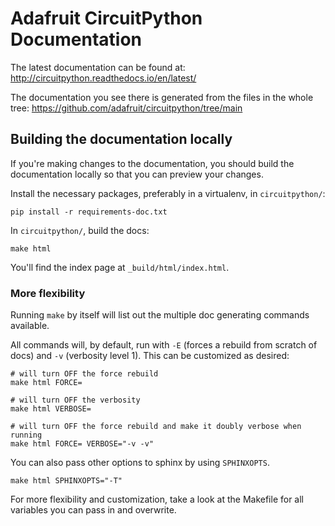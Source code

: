 Adafruit CircuitPython Documentation
=========================

The latest documentation can be found at:
http://circuitpython.readthedocs.io/en/latest/

The documentation you see there is generated from the files in the whole tree:
https://github.com/adafruit/circuitpython/tree/main

Building the documentation locally
----------------------------------

If you're making changes to the documentation, you should build the
documentation locally so that you can preview your changes.

Install the necessary packages, preferably in a virtualenv, in `circuitpython/`:

    pip install -r requirements-doc.txt

In `circuitpython/`, build the docs:

    make html

You'll find the index page at `_build/html/index.html`.

### More flexibility

Running `make` by itself will list out the multiple doc generating commands available.

All commands will, by default, run with `-E` (forces a rebuild from scratch of docs) and `-v` (verbosity level 1).  This can be customized as desired:

    # will turn OFF the force rebuild
    make html FORCE=

    # will turn OFF the verbosity
    make html VERBOSE=

    # will turn OFF the force rebuild and make it doubly verbose when running
    make html FORCE= VERBOSE="-v -v"

You can also pass other options to sphinx by using `SPHINXOPTS`.

    make html SPHINXOPTS="-T"

For more flexibility and customization, take a look at the Makefile for all variables you can pass in and overwrite.
